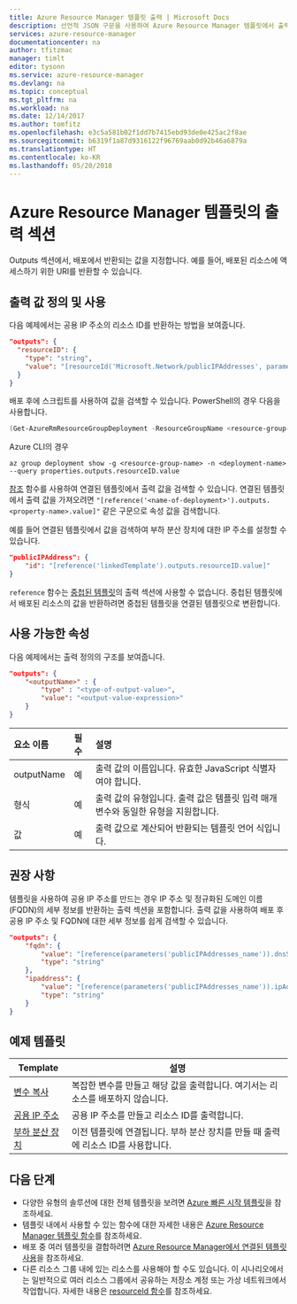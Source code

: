 ```yaml
---
title: Azure Resource Manager 템플릿 출력 | Microsoft Docs
description: 선언적 JSON 구문을 사용하여 Azure Resource Manager 템플릿에서 출력을 정의하는 방법을 설명합니다.
services: azure-resource-manager
documentationcenter: na
author: tfitzmac
manager: timlt
editor: tysonn
ms.service: azure-resource-manager
ms.devlang: na
ms.topic: conceptual
ms.tgt_pltfrm: na
ms.workload: na
ms.date: 12/14/2017
ms.author: tomfitz
ms.openlocfilehash: e3c5a581b02f1dd7b7415ebd93de0e425ac2f8ae
ms.sourcegitcommit: b6319f1a87d9316122f96769aab0d92b46a6879a
ms.translationtype: HT
ms.contentlocale: ko-KR
ms.lasthandoff: 05/20/2018
---
```

# <a name="outputs-section-in-azure-resource-manager-templates"></a>Azure Resource Manager 템플릿의 출력 섹션
Outputs 섹션에서, 배포에서 반환되는 값을 지정합니다. 예를 들어, 배포된 리소스에 액세스하기 위한 URI를 반환할 수 있습니다.

## <a name="define-and-use-output-values"></a>출력 값 정의 및 사용

다음 예제에서는 공용 IP 주소의 리소스 ID를 반환하는 방법을 보여줍니다.

```json
"outputs": {
  "resourceID": {
    "type": "string",
    "value": "[resourceId('Microsoft.Network/publicIPAddresses', parameters('publicIPAddresses_name'))]"
  }
}
```

배포 후에 스크립트를 사용하여 값을 검색할 수 있습니다. PowerShell의 경우 다음을 사용합니다.

```powershell
(Get-AzureRmResourceGroupDeployment -ResourceGroupName <resource-group-name> -Name <deployment-name>).Outputs.resourceID.value
```

Azure CLI의 경우 

```azurecli-interactive
az group deployment show -g <resource-group-name> -n <deployment-name> --query properties.outputs.resourceID.value
```

[참조](resource-group-template-functions-resource.md#reference) 함수를 사용하여 연결된 템플릿에서 출력 값을 검색할 수 있습니다. 연결된 템플릿에서 출력 값을 가져오려면 `"[reference('<name-of-deployment>').outputs.<property-name>.value]"` 같은 구문으로 속성 값을 검색합니다.

예를 들어 연결된 템플릿에서 값을 검색하여 부하 분산 장치에 대한 IP 주소를 설정할 수 있습니다.

```json
"publicIPAddress": {
    "id": "[reference('linkedTemplate').outputs.resourceID.value]"
}
```

`reference` 함수는 [중첩된 템플릿](resource-group-linked-templates.md#link-or-nest-a-template)의 출력 섹션에 사용할 수 없습니다. 중첩된 템플릿에서 배포된 리소스의 값을 반환하려면 중첩된 템플릿을 연결된 템플릿으로 변환합니다.

## <a name="available-properties"></a>사용 가능한 속성

다음 예제에서는 출력 정의의 구조를 보여줍니다.

```json
"outputs": {
    "<outputName>" : {
        "type" : "<type-of-output-value>",
        "value": "<output-value-expression>"
    }
}
```

| 요소 이름 | 필수 | 설명 |
|:--- |:--- |:--- |
| outputName |예 |출력 값의 이름입니다. 유효한 JavaScript 식별자여야 합니다. |
| 형식 |예 |출력 값의 유형입니다. 출력 값은 템플릿 입력 매개 변수와 동일한 유형을 지원합니다. |
| 값 |예 |출력 값으로 계산되어 반환되는 템플릿 언어 식입니다. |

## <a name="recommendations"></a>권장 사항

템플릿을 사용하여 공용 IP 주소를 만드는 경우 IP 주소 및 정규화된 도메인 이름(FQDN)의 세부 정보를 반환하는 출력 섹션을 포함합니다. 출력 값을 사용하여 배포 후 공용 IP 주소 및 FQDN에 대한 세부 정보를 쉽게 검색할 수 있습니다.

```json
"outputs": {
    "fqdn": {
        "value": "[reference(parameters('publicIPAddresses_name')).dnsSettings.fqdn]",
        "type": "string"
    },
    "ipaddress": {
        "value": "[reference(parameters('publicIPAddresses_name')).ipAddress]",
        "type": "string"
    }
}
```

## <a name="example-templates"></a>예제 템플릿


|Template  |설명  |
|---------|---------|
|[변수 복사](https://github.com/Azure/azure-docs-json-samples/blob/master/azure-resource-manager/multipleinstance/copyvariables.json) | 복잡한 변수를 만들고 해당 값을 출력합니다. 여기서는 리소스를 배포하지 않습니다. |
|[공용 IP 주소](https://github.com/Azure/azure-docs-json-samples/blob/master/azure-resource-manager/linkedtemplates/public-ip.json) | 공용 IP 주소를 만들고 리소스 ID를 출력합니다. |
|[부하 분산 장치](https://github.com/Azure/azure-docs-json-samples/blob/master/azure-resource-manager/linkedtemplates/public-ip-parentloadbalancer.json) | 이전 템플릿에 연결됩니다. 부하 분산 장치를 만들 때 출력에 리소스 ID를 사용합니다. |


## <a name="next-steps"></a>다음 단계
* 다양한 유형의 솔루션에 대한 전체 템플릿을 보려면 [Azure 빠른 시작 템플릿](https://azure.microsoft.com/documentation/templates/)을 참조하세요.
* 템플릿 내에서 사용할 수 있는 함수에 대한 자세한 내용은 [Azure Resource Manager 템플릿 함수](resource-group-template-functions.md)를 참조하세요.
* 배포 중 여러 템플릿을 결합하려면 [Azure Resource Manager에서 연결된 템플릿 사용](resource-group-linked-templates.md)을 참조하세요.
* 다른 리소스 그룹 내에 있는 리소스를 사용해야 할 수도 있습니다. 이 시나리오에서는 일반적으로 여러 리소스 그룹에서 공유하는 저장소 계정 또는 가상 네트워크에서 작업합니다. 자세한 내용은 [resourceId 함수](resource-group-template-functions-resource.md#resourceid)를 참조하세요.